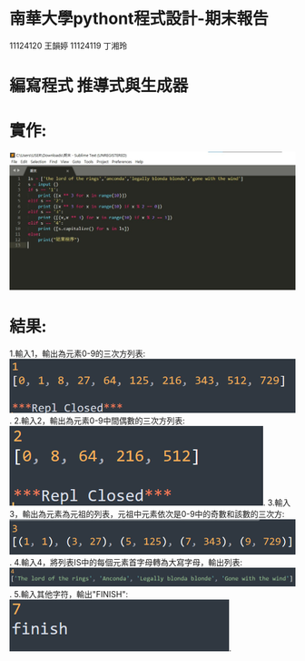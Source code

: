 # 南華大學pythont程式設計-期末報告
11124120 王韻婷 11124119 丁湘玲
# 編寫程式 推導式與生成器
# 實作:
![image](https://github.com/lkjhgfmnbvcx/-/blob/main/%E8%9E%A2%E5%B9%95%E6%93%B7%E5%8F%96%E7%95%AB%E9%9D%A2%202024-06-09%20231418.jpg)

# 結果:
1.輸入1，輸出為元素0-9的三次方列表:
![image](https://github.com/lkjhgfmnbvcx/-/blob/main/p2.png).
2.輸入2，輸出為元素0-9中間偶數的三次方列表:
![image](https://github.com/lkjhgfmnbvcx/-/blob/main/p2-1.png).
3.輸入3，輸出為元素為元祖的列表，元祖中元素依次是0-9中的奇數和該數的三次方:
![image](https://github.com/lkjhgfmnbvcx/-/blob/main/p2-2.png).
4.輸入4，將列表IS中的每個元素首字母轉為大寫字母，輸出列表:
![image](https://github.com/lkjhgfmnbvcx/-/blob/main/p2-3.png).
5.輸入其他字符，輸出"FINISH":
![image](https://github.com/lkjhgfmnbvcx/-/blob/main/p2-4.png).

